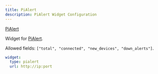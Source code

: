 ```yaml
---
title: PiAlert
description: PiAlert Widget Configuration
---
```


[PiAlert](https://github.com/pucherot/Pi.Alert)

Widget for [PiAlert](https://github.com/jokob-sk/Pi.Alert).

Allowed fields: `["total", "connected", "new_devices", "down_alerts"]`.

```yaml
widget:
  type: pialert
  url: http://ip:port
```
